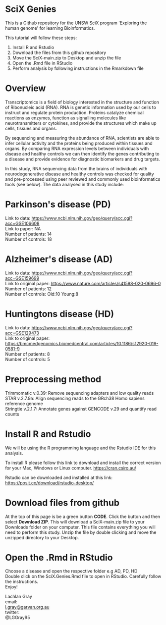 # SciX Genies

This is a Github repository for the UNSW SciX program 'Exploring the human genome' for learning Bioinformatics.

This tutorial will follow these steps:

1. Install R and Rstudio
2. Download the files from this github repository
3. Move the SciX-main.zip to Desktop and unzip the file
3. Open the .Rmd file in RStudio
4. Perform  analysis by following  instructions in the Rmarkdown file

# Overview
Transcriptomics is a field of biology interested in the structure and function of Ribonucleic acid (RNA). RNA is genetic information used by our cells to instruct and regulate protein production. Proteins catalyze chemical reactions as enzymes, function as signalling molecules like neurotransmitters or cytokines, and provide the structures which make up cells, tissues and organs. 

By sequencing and measuring the abundance of RNA, scientists are able to infer cellular activity and the proteins being produced within tissues and organs. By comparing RNA expression levels between individuals with disease and healthy controls we can then identify the genes contributing to a disease and provide evidence for diagnostic biomarkers and drug targets. 

In this study, RNA sequencing data from the brains of individuals with neurodegenerative disease and healthy controls was checked for quality and pre-processed using peer reviewed and commonly used bioinformatics tools (see below). The data analysed in this study include:

# Parkinson's disease (PD)
Link to data: https://www.ncbi.nlm.nih.gov/geo/query/acc.cgi?acc=GSE106608 \
Link to paper: NA \
Number of patients: 14 \
Number of controls: 18

# Alzheimer's disease (AD)
Link to data: https://www.ncbi.nlm.nih.gov/geo/query/acc.cgi?acc=GSE159699 \
Link to original paper: https://www.nature.com/articles/s41588-020-0696-0 \
Number of patients: 12 \
Number of controls: Old:10 Young:8 

# Huntingtons disease (HD)
Link to data: https://www.ncbi.nlm.nih.gov/geo/query/acc.cgi?acc=GSE129473 \
Link to original paper: https://bmcmedgenomics.biomedcentral.com/articles/10.1186/s12920-019-0581-9 \
Number of patients: 8 \
Number of controls: 5

# Preprocessing method
Trimmomatic v.0.39: Remove sequencing adapters and low quality reads \
STAR v.2.7.9a: Align sequencing reads to the GRch38 Homo sapiens reference genome \
Stringtie v.2.1.7: Annotate genes against GENCODE v.29 and quantify read counts 

# Install R and Rstudio
We will be using the R programming language and the Rstudio IDE for this analysis.

To install R please follow this link to download and install the correct version for your Mac, Windows or Linux computer.
https://cran.csiro.au/

Rstudio can be downloaded and installed at this link:
https://posit.co/download/rstudio-desktop/

# Download files from github
At the top of this page is be a green button **CODE**. Click the button and then select **Download ZIP**.
This will download a SciX-main.zip file to your Downloads folder on your computer. This file contains everything you will need to perform this study. 
Unzip the file by double clicking and move the unzipped directory to your Desktop.

# Open the .Rmd in RStudio
Choose a disease and open the respective folder e.g AD, PD, HD \
Double click on the SciX.Genies.Rmd file to open in RStudio. Carefully follow the instructions.\
Enjoy!


Lachlan Gray \
email: \
l.gray@garvan.org.au \
twitter: \
@LGGray95








